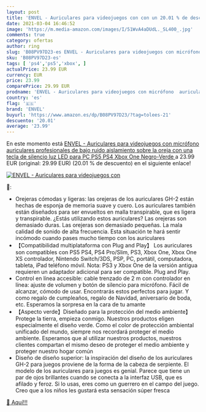 ```yaml
---
layout: post
title: 'ENVEL - Auriculares para videojuegos con con un 20.01 % de descuento'
date: 2021-03-04 16:46:52
image: 'https://m.media-amazon.com/images/I/51WvA4aDUdL._SL400_.jpg'
comments: true
category: ofertas
author: ring
slug: 'B08PV97D23-es ENVEL - Auriculares para videojuegos con micrófono...'
sku: 'B08PV97D23-es'
tags: [ 'ps4','ps5','xbox', ]
actualPrice: 23.99 EUR
currency: EUR
price: 23.99
comparePrice: 29.99 EUR
prodname: 'ENVEL - Auriculares para videojuegos con micrófono  auriculares profesionales de bajo ruido aislamiento sobre la oreja  con una tecla de silencio  luz LED para PC PS5  PS4  Xbox One  Negro-Verde '
country: 'es'
flag: '🇪🇸'
brand: 'ENVEL'
buyurl: 'https://www.amazon.es/dp/B08PV97D23/?tag=tolees-21'
descuento: '20.01'
average: '23.99'
---
```


En este momento está [ENVEL - Auriculares para videojuegos con micrófono  auriculares profesionales de bajo ruido aislamiento sobre la oreja  con una tecla de silencio  luz LED para PC PS5  PS4  Xbox One  Negro-Verde ](https://www.amazon.es/dp/B08PV97D23/?tag=tolees-21) a 23.99 EUR (original: 29.99 EUR) (20.01 %  de descuento) en el siguiente enlace!

[![ENVEL - Auriculares para videojuegos con](https://m.media-amazon.com/images/I/51WvA4aDUdL._SL400_.jpg)](https://www.amazon.es/dp/B08PV97D23/?tag=tolees-21)

🔎:

- Orejeras cómodas y ligeras: las orejeras de los auriculares GH-2 están hechas de esponja de memoria suave y cuero. Los auriculares también están diseñados para ser envueltos en malla transpirable, que es ligera y transpirable. ¿Estás utilizando estos auriculares? Las orejeras son demasiado duras. Las orejeras son demasiado pequeñas. La mala calidad de sonido de alta frecuencia. Esta situación te hará sentir incómodo cuando pases mucho tiempo con los auriculares
- 【Compatibilidad multiplataforma con Plug and Play】 Los auriculares son compatibles con PS5 PS4, PS4 Pro/Slim, PS3, Xbox One, Xbox One XS controlador, Nintendo Switch/3DS, PSP, PC, portátil, computadora, tableta, iPad teléfono móvil. Nota: PS3 y Xbox One de la versión antigua requieren un adaptador adicional para ser compatible. Plug and Play.
- Control en línea accesible: cable trenzado de 2 m con controlador en línea: ajuste de volumen y botón de silencio para micrófono. Fácil de alcanzar, cómodo de usar. Encontrarás estos perfectos para jugar. Y como regalo de cumpleaños, regalo de Navidad, aniversario de boda, etc. Esperamos la sorpresa en la cara de tu amante
- 【Aspecto verde】Diseñado para la protección del medio ambiente】Protege la tierra, empieza conmigo. Nuestros productos eligen especialmente el diseño verde. Como el color de protección ambiental unificado del mundo, siempre nos recordará proteger el medio ambiente. Esperamos que al utilizar nuestros productos, nuestros clientes compartan el mismo deseo de proteger el medio ambiente y proteger nuestro hogar común
- Diseño de diseño superior: la inspiración del diseño de los auriculares GH-2 para juegos proviene de la forma de la cabeza de serpiente. El modelo de los auriculares para juegos es genial. Parece que tiene un par de ojos brillantes cuando se conecta a la interfaz USB, que es afilado y feroz. Si lo usas, eres como un guerrero en el campo del juego. Creo que a los niños les gustará esta sensación súper fresca

[🛒 Aquí!!!](https://www.amazon.es/dp/B08PV97D23/?tag=tolees-21)
